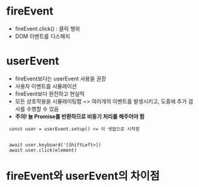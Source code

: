 # fireEvent
* fireEvent.click() : 클릭 행위
* DOM 이벤트를 디스패치
  
# userEvent
* fireEvent보다는 userEvent 사용을 권장
* 사용자 이벤트를 시뮬레이션
* fireEvent보다 완전하고 현실적
* 모든 상호작용을 시뮬레이팅함 => 여러개의 이벤트를 발생시키고, 도중에 추가 검사를 수행할 수 있음
* **주의! 늘 Promise를 반환하므로 비동기 처리를 해주어야 함**
```
 const user = userEvent.setup() <= 이 셋업으로 시작함


 await user.keyboard('[ShiftLeft>])
 await user.click(element)
```

# fireEvent와 userEvent의 차이점